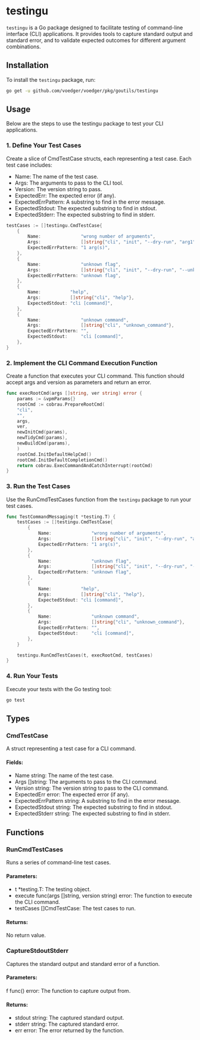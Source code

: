 # testingu
`testingu` is a Go package designed to facilitate testing of command-line interface (CLI) applications. It provides tools to capture standard output and standard error, and to validate expected outcomes for different argument combinations.

## Installation
To install the `testingu` package, run:

```sh
go get -u github.com/voedger/voedger/pkg/goutils/testingu
```

## Usage
Below are the steps to use the testingu package to test your CLI applications.

### 1. Define Your Test Cases
Create a slice of CmdTestCase structs, each representing a test case. Each test case includes: 
- Name: The name of the test case.
- Args: The arguments to pass to the CLI tool.
- Version: The version string to pass.
- ExpectedErr: The expected error (if any).
- ExpectedErrPattern: A substring to find in the error message.
- ExpectedStdout: The expected substring to find in stdout.
- ExpectedStderr: The expected substring to find in stderr.

```go
testCases := []testingu.CmdTestCase{
    {
        Name:               "wrong number of arguments",
        Args:               []string{"cli", "init", "--dry-run", "arg1", "arg2", "arg3"},
        ExpectedErrPattern: "1 arg(s)",
    },
    {
        Name:               "unknown flag",
        Args:               []string{"cli", "init", "--dry-run", "--unknown_flag", "arg1"},
        ExpectedErrPattern: "unknown flag",
    },
    {
        Name:           "help",
        Args:           []string{"cli", "help"},
        ExpectedStdout: "cli [command]",
    },
    {
        Name:               "unknown command",
        Args:               []string{"cli", "unknown_command"},
        ExpectedErrPattern: "",
        ExpectedStdout:     "cli [command]",
    },
}
```

### 2. Implement the CLI Command Execution Function
Create a function that executes your CLI command. This function should accept args and version as parameters and return an error.

```go
func execRootCmd(args []string, ver string) error {
    params := &vpmParams{}
    rootCmd := cobrau.PrepareRootCmd(
    "cli",
    "",
    args,
    ver,
    newInitCmd(params),
    newTidyCmd(params),
    newBuildCmd(params),
    )
    rootCmd.InitDefaultHelpCmd()
    rootCmd.InitDefaultCompletionCmd()
    return cobrau.ExecCommandAndCatchInterrupt(rootCmd)
}
``` 
### 3. Run the Test Cases
Use the RunCmdTestCases function from the `testingu` package to run your test cases.

```go
func TestCommandMessaging(t *testing.T) {
	testCases := []testingu.CmdTestCase{
		{
			Name:               "wrong number of arguments",
			Args:               []string{"cli", "init", "--dry-run", "arg1", "arg2", "arg3"},
			ExpectedErrPattern: "1 arg(s)",
		},
		{
			Name:               "unknown flag",
			Args:               []string{"cli", "init", "--dry-run", "--unknown_flag", "arg1"},
			ExpectedErrPattern: "unknown flag",
		},
		{
			Name:           "help",
			Args:           []string{"cli", "help"},
			ExpectedStdout: "cli [command]",
		},
		{
			Name:               "unknown command",
			Args:               []string{"cli", "unknown_command"},
			ExpectedErrPattern: "",
			ExpectedStdout:     "cli [command]",
		},
	}

	testingu.RunCmdTestCases(t, execRootCmd, testCases)
}
```

### 4. Run Your Tests
Execute your tests with the Go testing tool:

```sh
go test
```

## Types

### CmdTestCase
A struct representing a test case for a CLI command.

#### Fields:
- Name string: The name of the test case.
- Args []string: The arguments to pass to the CLI command.
- Version string: The version string to pass to the CLI command.
- ExpectedErr error: The expected error (if any).
- ExpectedErrPattern string: A substring to find in the error message.
- ExpectedStdout string: The expected substring to find in stdout.
- ExpectedStderr string: The expected substring to find in stderr.

## Functions

### RunCmdTestCases
Runs a series of command-line test cases.

#### Parameters:
- t *testing.T: The testing object.
- execute func(args []string, version string) error: The function to execute the CLI command.
- testCases []CmdTestCase: The test cases to run.

#### Returns:
No return value.

### CaptureStdoutStderr
Captures the standard output and standard error of a function.

#### Parameters:
f func() error: The function to capture output from.

#### Returns:
- stdout string: The captured standard output.
- stderr string: The captured standard error.
- err error: The error returned by the function.
